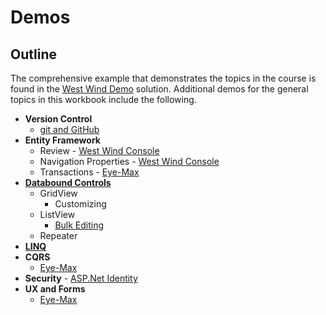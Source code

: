# Demos

## Outline

The comprehensive example that demonstrates the topics in the course is found in the [West Wind Demo](../../src/West-Wind-Demo/) solution. Additional demos for the general topics in this workbook include the following.

- **Version Control**
  - [git and GitHub](../../src/VersionControl/)
- **Entity Framework**
  - Review - [West Wind Console](../../src/EF6-Recap/)
  - Navigation Properties - [West Wind Console](../../src/EF6-Recap/)
  - Transactions - [Eye-Max](../../src/Eye-Max/)
- [**Databound Controls**](../../src/Databound-Controls/)
  - GridView
    - Customizing
  - ListView
    - [Bulk Editing](../../src/Capstone-Teams/)
  - Repeater
- [**LINQ**](../../src/LinqPad/)
- **CQRS**
  - [Eye-Max](../../src/Eye-Max/)
- **Security** - [ASP.Net Identity](../../src/Identity)
- **UX and Forms**
  - [Eye-Max](../../src/Eye-Max/)

